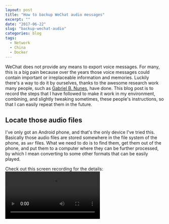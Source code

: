 ```yaml
---
layout: post
title: "How to backup WeChat audio messages"
excerpt: ""
date: "2017-06-22"
slug: "backup-wechat-audio"
categories: blog
tags:
  - Network
  - China
  - Docker
---
```

WeChat does not provide any means to export voice messages. For many, this is a big pain because over the years those voice messages could contain important or irreplaceable information and memories. Luckily there's a way to do it by ourselves, thanks to the awesome research work many people, such as [Gabriel B. Nunes](http://kronopath.net/about), have done. This blog post is to record the steps that I have followed to make it work in my environment,  combining, and slightly tweaking sometimes, these people's instructions, so that I can easily repeat them in the future.

## Locate those audio files ##
I've only got an Android phone, and that's the only device I've tried this. Basically those audio files are stored somewhere in the file system of the phone, as `amr` files. What we need to do is to find them, get them out of the phone, and put them to a computer where they can be further processed,  by which I mean converting to some other formats that can be easily played.

Check out this screen recording for the details: <video src="../../images/SVID_20170622_065616.mp4" controls preload></video>
